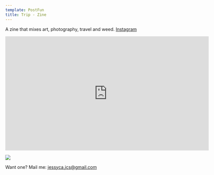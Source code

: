 ```yaml
---
template: PostFun
title: Trip - Zine
---
```

A zine that mixes art, photography, travel and weed. [Instagram](https://www.instagram.com/zinetrip/)

<iframe title="vimeo-player" src="https://player.vimeo.com/video/397870522" width="640" height="360" frameborder="0" allowfullscreen></iframe>

![](https://ucarecdn.com/3f4f26e8-6444-4b17-9b0f-43f07c428927/)



Want one? Mail me: jessyca.jcs@gmail.com